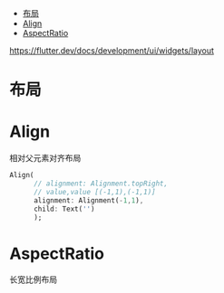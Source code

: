 <!-- TOC -->

- [布局](#布局)
- [Align](#align)
- [AspectRatio](#aspectratio)

<!-- /TOC -->

https://flutter.dev/docs/development/ui/widgets/layout

# 布局

# Align

相对父元素对齐布局

```dart
Align(
      // alignment: Alignment.topRight,
      // value,value [(-1,1),(-1,1)]
      alignment: Alignment(-1,1),
      child: Text('')
      );
```

# AspectRatio

长宽比例布局
